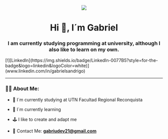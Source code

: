 <div id="header" align="center">
  <img src="https://i.imgur.com/NsBXIkV.png" />
  <h1 align="center"> Hi 👋, I´m Gabriel</h1>
  <h3 align="center"> I am currently studying programming at university, although I also like to learn on my own.</h3> 
</div>
<p>
  [!][LinkedIn](https://img.shields.io/badge/LinkedIn-0077B5?style=for-the-badge&logo=linkedin&logoColor=white)](www.linkedin.com/in/gabrielsandrigo)
</p>

---
  
  ### 👨🏻 About Me:
  
   - 📘 I´m currently studying at UTN Facultad Regional Reconquista
  
   - 🌱 I´m currently learning 
  
   - 🕹️ I like to create and adapt me
  
   - 📧 Contact Me: **gabriudev21@gmail.com**
